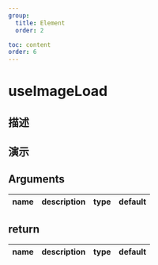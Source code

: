```yaml
---
group:
  title: Element
  order: 2

toc: content
order: 6
---
```

# useImageLoad

## 描述


## 演示



## Arguments

| name | description | type | default |
| ---- | ----------- | ---- | ------- |

## return

| name | description | type | default |
| ---- | ----------- | ---- | ------- |
